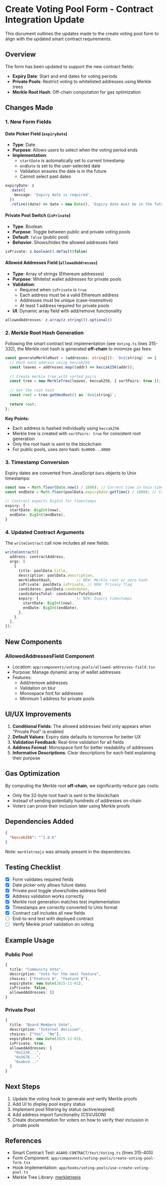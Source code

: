 # Create Voting Pool Form - Contract Integration Update

This document outlines the updates made to the create voting pool form to align with the updated smart contract requirements.

## Overview

The form has been updated to support the new contract fields:
- **Expiry Date**: Start and end dates for voting periods
- **Private Pools**: Restrict voting to whitelisted addresses using Merkle trees
- **Merkle Root Hash**: Off-chain computation for gas optimization

## Changes Made

### 1. New Form Fields

#### Date Picker Field (`expiryDate`)
- **Type**: Date
- **Purpose**: Allows users to select when the voting period ends
- **Implementation**: 
  - `startDate` is automatically set to current timestamp
  - `endDate` is set to the user-selected date
  - Validation ensures the date is in the future
  - Cannot select past dates

```typescript
expiryDate: z
  .date({
    message: 'Expiry date is required',
  })
  .refine((date) => date > new Date(), 'Expiry date must be in the future')
```

#### Private Pool Switch (`isPrivate`)
- **Type**: Boolean
- **Purpose**: Toggle between public and private voting pools
- **Default**: `false` (public pool)
- **Behavior**: Shows/hides the allowed addresses field

```typescript
isPrivate: z.boolean().default(false)
```

#### Allowed Addresses Field (`allowedAddresses`)
- **Type**: Array of strings (Ethereum addresses)
- **Purpose**: Whitelist wallet addresses for private pools
- **Validation**:
  - Required when `isPrivate` is `true`
  - Each address must be a valid Ethereum address
  - Addresses must be unique (case-insensitive)
  - At least 1 address required for private pools
- **UI**: Dynamic array field with add/remove functionality

```typescript
allowedAddresses: z.array(z.string()).optional()
```

### 2. Merkle Root Hash Generation

Following the smart contract test implementation (see `Voting.ts` lines 315-332), the Merkle root hash is generated **off-chain** to minimize gas fees:

```typescript
const generateMerkleRoot = (addresses: string[]): `0x${string}` => {
  // Hash each address using keccak256
  const leaves = addresses.map((addr) => keccak256(addr));
  
  // Create merkle tree with sorted pairs
  const tree = new MerkleTree(leaves, keccak256, { sortPairs: true });
  
  // Get the root hash
  const root = tree.getHexRoot() as `0x${string}`;
  
  return root;
};
```

**Key Points:**
- Each address is hashed individually using `keccak256`
- Merkle tree is created with `sortPairs: true` for consistent root generation
- Only the root hash is sent to the blockchain
- For public pools, uses zero hash: `0x0000...0000`

### 3. Timestamp Conversion

Expiry dates are converted from JavaScript `Date` objects to Unix timestamps:

```typescript
const now = Math.floor(Date.now() / 1000); // Current time in Unix timestamp
const endDate = Math.floor(poolData.expiryDate.getTime() / 1000); // Convert to Unix timestamp

// Contract expects BigInt for timestamps
expiry: {
  startDate: BigInt(now),
  endDate: BigInt(endDate),
}
```

### 4. Updated Contract Arguments

The `writeContract` call now includes all new fields:

```typescript
writeContract({
  address: contractAddress,
  args: [
    {
      title: poolData.title,
      description: poolData.description,
      merkleRootHash,           // NEW: Merkle root or zero hash
      isPrivate: poolData.isPrivate, // NEW: Privacy flag
      candidates: poolData.candidates,
      candidatesTotal: candidatesTotalUint8,
      expiry: {                 // NEW: Expiry timestamps
        startDate: BigInt(now),
        endDate: BigInt(endDate),
      },
    },
  ],
});
```

## New Components

### AllowedAddressesField Component
- Location: `app/components/voting-pools/allowed-addresses-field.tsx`
- Purpose: Manage dynamic array of wallet addresses
- Features:
  - Add/remove addresses
  - Validation on blur
  - Monospace font for addresses
  - Minimum 1 address for private pools

## UI/UX Improvements

1. **Conditional Fields**: The allowed addresses field only appears when "Private Pool" is enabled
2. **Default Values**: Expiry date defaults to tomorrow for better UX
3. **Validation Feedback**: Real-time validation for all fields
4. **Address Format**: Monospace font for better readability of addresses
5. **Informative Descriptions**: Clear descriptions for each field explaining their purpose

## Gas Optimization

By computing the Merkle root **off-chain**, we significantly reduce gas costs:
- Only the 32-byte root hash is sent to the blockchain
- Instead of sending potentially hundreds of addresses on-chain
- Voters can prove their inclusion later using Merkle proofs

## Dependencies Added

```json
{
  "keccak256": "^1.0.6"
}
```

Note: `merkletreejs` was already present in the dependencies.

## Testing Checklist

- [x] Form validates required fields
- [x] Date picker only allows future dates
- [x] Private pool toggle shows/hides address field
- [x] Address validation works correctly
- [x] Merkle root generation matches test implementation
- [x] Timestamps are correctly converted to Unix format
- [x] Contract call includes all new fields
- [ ] End-to-end test with deployed contract
- [ ] Verify Merkle proof validation on voting

## Example Usage

### Public Pool
```typescript
{
  title: "Community Vote",
  description: "Vote for the next feature",
  choices: ["Feature A", "Feature B"],
  expiryDate: new Date(2025-11-01),
  isPrivate: false,
  allowedAddresses: []
}
```

### Private Pool
```typescript
{
  title: "Board Members Vote",
  description: "Internal decision",
  choices: ["Yes", "No"],
  expiryDate: new Date(2025-11-01),
  isPrivate: true,
  allowedAddresses: [
    "0x1234...",
    "0x5678...",
    "0xabcd..."
  ]
}
```

## Next Steps

1. Update the voting hook to generate and verify Merkle proofs
2. Add UI to display pool expiry status
3. Implement pool filtering by status (active/expired)
4. Add address import functionality (CSV/JSON)
5. Create documentation for voters on how to verify their inclusion in private pools

## References

- Smart Contract Test: `AGARO-CONTRACT/test/Voting.ts` (lines 315-405)
- Form Component: `app/components/voting-pools/create-voting-pool-form.tsx`
- Hook Implementation: `app/hooks/voting-pools/use-create-voting-pool.ts`
- Merkle Tree Library: [merkletreejs](https://github.com/merkletreejs/merkletreejs)

